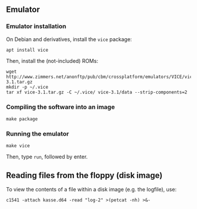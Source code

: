 ## Emulator

### Emulator installation

On Debian and derivatives, install the `vice` package:

```
apt install vice
```

Then, install the (not-included) ROMs:
```
wget http://www.zimmers.net/anonftp/pub/cbm/crossplatform/emulators/VICE/vice-3.1.tar.gz
mkdir -p ~/.vice
tar xf vice-3.1.tar.gz -C ~/.vice/ vice-3.1/data --strip-components=2
```

### Compiling the software into an image

```
make package
```

### Running the emulator

```
make vice
```

Then, type `run`, followed by enter.

## Reading files from the floppy (disk image)

To view the contents of a file within a disk image (e.g. the logfile), use:

```
c1541 -attach kasse.d64 -read "log-2" >(petcat -nh) >&-
```
